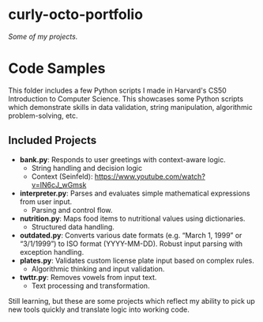 # curly-octo-portfolio
*Some of my projects.*

# Code Samples 

This folder includes a few Python scripts I made in Harvard's CS50 Introduction to Computer Science. This showcases some Python scripts which demonstrate skills in data validation, string manipulation, algorithmic problem-solving, etc.

## Included Projects

- **bank.py**: Responds to user greetings with context-aware logic.
    - String handling and decision logic
    - Context (Seinfeld): https://www.youtube.com/watch?v=IN6cJ_wGmsk
- **interpreter.py**: Parses and evaluates simple mathematical expressions from user input. 
    - Parsing and control flow.
- **nutrition.py**: Maps food items to nutritional values using dictionaries. 
    - Structured data handling.
- **outdated.py**: Converts various date formats (e.g. “March 1, 1999” or “3/1/1999”) to ISO format (YYYY-MM-DD).
    Robust input parsing with exception handling.
- **plates.py**: Validates custom license plate input based on complex rules.
    - Algorithmic thinking and input validation.
- **twttr.py**: Removes vowels from input text.
    - Text processing and transformation.

Still learning, but these are some projects which reflect my ability to pick up new tools quickly and translate logic into working code.
